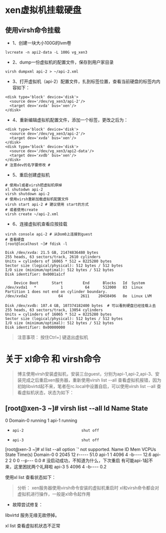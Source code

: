 # xen虚拟机挂载硬盘

## 使用virsh命令挂载

- 1、创建一块大小100G的lvm卷

```
lvcreate -n api2-data -L 100G vg_xen3
```

- 2、dump一份虚拟机的配置文件，保存到用户家目录

```
virsh dumpxml api-2 > ~/api-2.xml
```

- 3、打开虚拟机（api-2）配置文件，扎到<disk>标签位置，查看当前硬盘的标签内内容如下：

```
<disk type='block' device='disk'>
  <source dev='/dev/vg_xen3/api-2'/>
  <target dev='xvda' bus='xen'/>
</disk>
```

- 4、重新编辑虚拟机配置文件，添加一个<disk>标签，更改之后为：

```
<disk type='block' device='disk'>
  <source dev='/dev/vg_xen3/api-2'/>
  <target dev='xvda' bus='xen'/>
</disk>
<disk type='block' device='disk'>
  <source dev='/dev/vg_xen3/api2-data'/>
  <target dev='xvdb' bus='xen'/>
</disk>
# 注意dev的名字要修改 #
```

- 5、重启创建虚拟机

```
# 使用xl或者virsh把虚拟机停掉
xl shutodwn api-2
virsh shutdown api-2
# 使用virsh重新加载虚拟机配置文件
virsh start api-2 # 建议使用 start的方式
# 或者使用create
virsh create ~/api-2.xml
```

- 6、连接虚拟机查看应按挂载

```
virsh console api-2 # 从Dom0上连接到guest
# 查看硬盘
[root@localhost ~]# fdisk -l

Disk /dev/xvda: 21.5 GB, 21474836480 bytes
255 heads, 63 sectors/track, 2610 cylinders
Units = cylinders of 16065 * 512 = 8225280 bytes
Sector size (logical/physical): 512 bytes / 512 bytes
I/O size (minimum/optimal): 512 bytes / 512 bytes
Disk identifier: 0x0001a1cf

    Device Boot      Start         End      Blocks   Id  System
/dev/xvda1   *           1          64      512000   83  Linux
Partition 1 does not end on cylinder boundary.
/dev/xvda2              64        2611    20458496   8e  Linux LVM

Disk /dev/xvdb: 107.4 GB, 107374182400 bytes  # 可以看到硬盘已经挂载上去
255 heads, 63 sectors/track, 13054 cylinders
Units = cylinders of 16065 * 512 = 8225280 bytes
Sector size (logical/physical): 512 bytes / 512 bytes
I/O size (minimum/optimal): 512 bytes / 512 bytes
Disk identifier: 0x00000000
```

> 注意事项： 按住Ctrl+] 键退出虚拟机

# 关于 xl命令 和 virsh命令

> 博主使用virsh安装虚拟机，安装三台guest，分别为api-1,api-2,api-3、安装完成之后重启xen服务器，重新使用virsh list --all 查看虚拟机报错，因为初始libvirtd起不来，笔者在rc.local中设置自启，可以使用virsh list --all 查看虚拟机状态，状态为如下：

[root@xen-3 ~]# virsh list --all
 Id    Name                           State
----------------------------------------------------
 0     Domain-0                       running
 1     api-1                          running
 -     api-2                          shut off
 -     api-3                          shut off

[root@xen-3 ~]# xl list --all
option `' not supported.
Name                                        ID   Mem VCPUs	State	Time(s)
Domain-0                                     0  2045    12     r-----      51.0
api-1                                        1  4096     4     -b----      12.6
api-2                                        2     0     0     --p---       0.0   # 没启动成功，不知道为什么，下次重启 有可能api-1起不来，这里困扰两个礼拜啦
api-3                                        5  4096     4     -b----       0.2

使用xl list 查看状态如下：

> 分析： xen服务器使用virsh命令安装的虚拟机重启时 xl和virsh命令都会对虚拟机进行操作，一般是xl命令起作用

- 故障尝试修复：

libvirtd 服务无缘无故停掉。

xl list 查看虚拟机状态不正常
